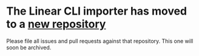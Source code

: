 # The Linear CLI importer has moved to a [new repository](https://github.com/linear/linear/tree/master/packages/import)
Please file all issues and pull requests against that repository. This one will soon be archived.
